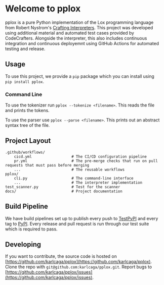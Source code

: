 # Welcome to pplox

pplox is a pure Python implementation of the Lox programming language from Robert Nystrom's [Crafting Interpreters](https://craftinginterpreters.com/).
This project was developed using additional material and automated test cases provided by CodeCrafters.
Alongside the interpreter, this also includes continuous integration and continuous deployemnt using GitHub Actions for automated testing and release.

## Usage

To use this project, we provide a `pip` package which you can install using `pip install pplox`. 

### Command Line

To use the tokenizer run `pplox --tokenize <filename>`.
This reads the file and prints the tokens.

To use the parser use `pplox --parse <filename>`.
This prints out an abstract syntax tree of the file.

## Project Layout

    .github/workflows/            
        cicd.yml                  # The CI/CD configuration pipeline
        pr.yml                    # The pre-merge checks that run on pull requests that must pass before merging
        ...                       # The reusable workflows 
    pplox/
        cli.py                    # The command-line interface
        ...                       # The interpreter implementation
    test_scanner.py               # Test for the scanner
    docs/                         # Project documentation

## Build Pipeline

We have build pipelines set up to publish every push to [TestPyPI](https://test.pypi.org/project/pplox/) and every tag to [PyPI](https://pypi.org/project/pplox/).
Every release and pull request is run through our test suite which is required to pass.

## Developing

If you want to contribute, the source code is hosted on [https://github.com/karlcaga/pplox](https://github.com/karlcaga/pplox).
Clone the repo with `git@github.com:karlcaga/pplox.git`.
Report bugs to [https://github.com/karlcaga/pplox/issues](https://github.com/karlcaga/pplox/issues).
